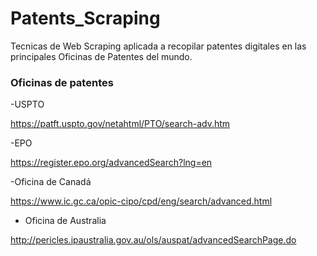 # Patents_Scraping
Tecnicas de Web Scraping aplicada a recopilar patentes digitales en las principales Oficinas de Patentes del mundo.

### Oficinas de patentes
-USPTO

https://patft.uspto.gov/netahtml/PTO/search-adv.htm

-EPO

https://register.epo.org/advancedSearch?lng=en

-Oficina de Canadá

https://www.ic.gc.ca/opic-cipo/cpd/eng/search/advanced.html

- Oficina de Australia

http://pericles.ipaustralia.gov.au/ols/auspat/advancedSearchPage.do
